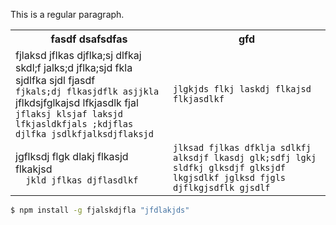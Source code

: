 This is a regular paragraph.

<table>
    <tr>
        <th style="width: 50%;">fasdf dsafsdfas</th>
        <th style="width: 50%;">gfd</th>
    </tr>
    <tr>
        <td>
            fjlaksd jflkas djflka;sj dlfkaj skdl;f jalks;d jflka;sjd fkla sjdlfka sjdl fjasdf<br />
            <code>fjkals;dj flkasjdflk asjjkla</code><br />
            jflkdsjfglkajsd lfkjasdlk fjal<br />
            <code>jflaksj klsjaf laksjd lfkjasldkfjals ;kdjflas djlfka jsdlkfjalksdjflaksjd</code>
        </td>
        <td><code>jlgkjds flkj laskdj flkajsd flkjasdlkf</code></td>
    </tr>
    <tr>
        <td>
            jgflksdj flgk dlakj flkasjd flkakjsd<br />
            <code>  jkld jflkas djflasdlkf</code>
        </td>
        <td><code>jlksad fjlkas dfklja sdlkfj alksdjf lkasdj glk;sdfj lgkj sldfkj glksdjf glksjdf lkgjsdlkf jglksd fjgls djflkgjsdflk gjsdlf</code></td>
    </tr>
</table>

```bash
$ npm install -g fjalskdjfla "jfdlakjds"
```
